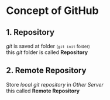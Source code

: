 <h1>Concept of GitHub</h1>
<h2>1. Repository</h2>

_git_ is saved at folder <small>(`git init` folder)</small><br>
this _git_ folder is called **Repository**

<h2>2. Remote Repository</h2>

Store _local git repository_ in _Other Server_<br>
this called **Remote Repository**
